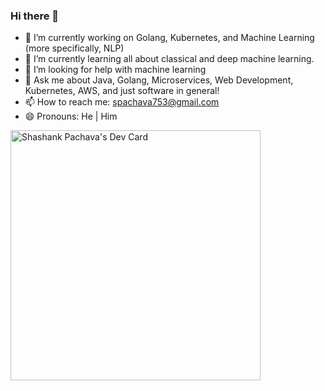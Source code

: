 ### Hi there 👋

- 🔭 I’m currently working on Golang, Kubernetes, and Machine Learning (more specifically, NLP)
- 🌱 I’m currently learning all about classical and deep machine learning.
- 🤔 I’m looking for help with machine learning
- 💬 Ask me about Java, Golang, Microservices, Web Development, Kubernetes, AWS, and just software in general!
- 📫 How to reach me: spachava753@gmail.com
- 😄 Pronouns: He | Him

<a href="https://app.daily.dev/spachava"><img src="https://api.daily.dev/devcards/b8b6ab1d0ee1451e921970121d32a600.png?r=kb6" width="400" alt="Shashank Pachava's Dev Card"/></a>
